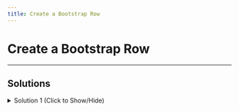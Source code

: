 ```yaml
---
title: Create a Bootstrap Row
---
```

# Create a Bootstrap Row

---
## Solutions

<details><summary>Solution 1 (Click to Show/Hide)</summary>

```html
</details>
<div class="container-fluid">
  <h3 class="text-primary text-center">jQuery Playground</h3>
  <div class="row"></div>
</div>
```
